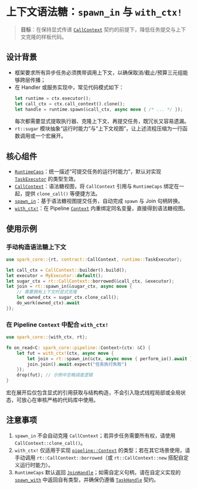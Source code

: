 # 上下文语法糖：`spawn_in` 与 `with_ctx!`

> **目标**：在保持显式传递 [`CallContext`](../crates/spark-core/src/contract.rs) 契约的前提下，降低任务提交与上下文克隆的样板代码。

## 设计背景

- 框架要求所有异步任务必须携带调用上下文，以确保取消/截止/预算三元组能够跨层传播；
- 在 Handler 或服务实现中，常见代码模式如下：
  ```rust
  let runtime = ctx.executor();
  let call_ctx = ctx.call_context().clone();
  let handle = runtime.spawn(&call_ctx, async move { /* ... */ });
  ```
  每次都需要显式提取执行器、克隆上下文、再提交任务，既冗长又容易遗漏。
- `rt::sugar` 模块抽象“运行时能力”与“上下文视图”，让上述流程压缩为一行函数调用或一个宏展开。

## 核心组件

- [`RuntimeCaps`](../crates/spark-core/src/rt/sugar.rs)：统一描述“可提交任务的运行时能力”，默认对实现 [`TaskExecutor`](../crates/spark-core/src/runtime/executor.rs) 的类型生效。
- [`CallContext`](../crates/spark-core/src/rt/sugar.rs)：语法糖视图，将 `CallContext` 引用与 `RuntimeCaps` 绑定在一起，提供 `clone_call()` 等便捷方法。
- [`spawn_in`](../crates/spark-core/src/rt/sugar.rs)：基于语法糖视图提交任务，自动完成 `spawn` 与 Join 句柄转换。
- [`with_ctx!`](../crates/spark-core/src/macros.rs)：在 Pipeline [`Context`](../crates/spark-core/src/pipeline/context.rs) 内重绑定同名变量，直接得到语法糖视图。

## 使用示例

### 手动构造语法糖上下文

```rust
use spark_core::{rt, contract::CallContext, runtime::TaskExecutor};

let call_ctx = CallContext::builder().build();
let executor = MyExecutor::default();
let sugar_ctx = rt::CallContext::borrowed(&call_ctx, &executor);
let join = rt::spawn_in(&sugar_ctx, async move {
    // 需要拥有上下文时显式克隆
    let owned_ctx = sugar_ctx.clone_call();
    do_work(owned_ctx).await
});
```

### 在 Pipeline `Context` 中配合 `with_ctx!`

```rust
use spark_core::{with_ctx, rt};

fn on_read<C: spark_core::pipeline::Context>(ctx: &C) {
    let fut = with_ctx!(ctx, async move {
        let join = rt::spawn_in(&ctx, async move { perform_io().await });
        join.join().await.expect("任务执行失败")
    });
    drop(fut); // 示例中忽略调度逻辑
}
```

宏在展开后仅包含显式的引用获取与结构构造，不会引入隐式线程局部或全局状态，可放心在审核严格的代码库中使用。

## 注意事项

1. `spawn_in` 不会自动克隆 `CallContext`；若异步任务需要所有权，请使用 `CallContext::clone_call()`。
2. `with_ctx!` 仅适用于实现 [`pipeline::Context`](../crates/spark-core/src/pipeline/context.rs) 的类型；若在其它场景使用，请手动调用 `rt::CallContext::borrowed`（或 `rt::CallContext::new` 搭配自定义运行时能力）。
3. `RuntimeCaps` 默认返回 [`JoinHandle`](../crates/spark-core/src/runtime/task.rs)；如需自定义句柄，请在自定义实现的 [`spawn_with`](../crates/spark-core/src/rt/sugar.rs) 中返回自有类型，并确保仍遵循 [`TaskHandle`](../crates/spark-core/src/runtime/task.rs) 契约。
